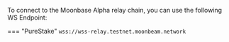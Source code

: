 To connect to the Moonbase Alpha relay chain, you can use the following WS Endpoint:

=== "PureStake"
    ```
    wss://wss-relay.testnet.moonbeam.network
    ```
